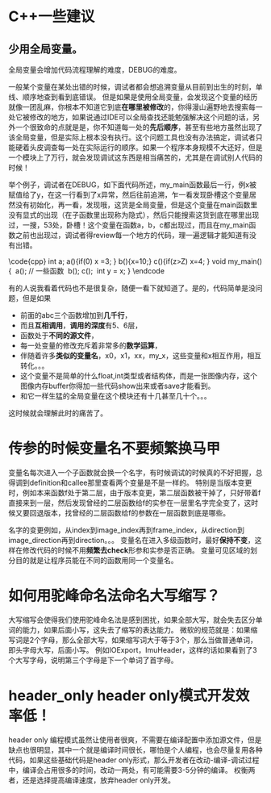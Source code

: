 # C++一些建议


## 少用全局变量。

全局变量会增加代码流程理解的难度，DEBUG的难度。

一般某个变量在某处出错的时候，调试者都会想追溯变量从目前到出生的时刻，单线、顺序地查到看到底错误。
但是如果是使用全局变量，会发现这个变量的经历就像一团乱麻，你根本不知道它到底**在哪里被修改**的，你得漫山遍野地去搜索每一处它被修改的地方，如果说通过IDE可以全局查找还能勉强解决这个问题的话，另外一个很致命的点就是是，你不知道每一处的**先后顺序**，甚至有些地方虽然出现了该全局变量，但是实际上根本没有执行。这个问题工具也没有办法搞定，调试者只能硬着头皮调查每一处在实际运行的顺序。如果一个程序本身规模不大还好，但是一个模块上了万行，就会发现调试这东西是相当痛苦的，尤其是在调试别人代码的时候！

举个例子，调试者在DEBUG，如下面代码所述，my_main函数最后一行，例x被赋值给了y，在这一行看到了x异常，然后往前追溯，乍一看发现卧槽这个变量居然没有初始化，再一看，发现哦，这货是全局变量，但是这个变量在main函数里没有显式的出现（在子函数里出现称为隐式），然后只能搜索这货到底在哪里出现过，一搜，53处，卧槽！这个变量在函数a，b，c都出现过，而且在my_main函数之前也出现过，调试者得review每一个地方的代码，理一遍逻辑才能知道有没有出错。

\code{cpp}
int a;
a(){if(0) x =3; }
b(){x=10;}
c(){if(z>Z) x=4; }
void my_main()
{
  a(); // 一些函数
  b();
  c();
  int y = x;
}
\endcode

有的人说我看着代码也不是很复杂，随便一看下就知道了。是的，代码简单是没问题，但是如果
- 前面的abc三个函数增加到**几千行**，
- 而且**互相调用**，**调用的深度**有5、6层，
- 函数处于**不同的源文件**，
- 每一处变量的修改充斥着非常多的**数学运算**，
- 伴随着许多**类似的变量名**，x0，x1，xx，my_x，这些变量和x相互作用，相互转化。。。
- 这个变量不是简单的什么float,int类型或者结构体，而是一张图像内存，这个图像内存buffer你得加一些代码show出来或者save才能看到。
- 和它一样生猛的全局变量在这个模块还有十几甚至几十个。。。

这时候就会理解此时的痛苦了。


# 传参的时候变量名不要频繁换马甲
变量名每次进入一个子函数就会换一个名字，有时候调试的时候真的不好把握，总得调到definition和callee那里查看两个变量是不是一样的。
特别是当版本变更时，例如本来函数f处于第二层，由于版本变更，第二层函数被干掉了，只好带着f直接来到一层，然后发现曾经的二层函数给f的实参在一层里名字完全变了，这时候又要回退版本，找曾经的二层函数给f的参数在一层函数到底是哪些。

名字的变更例如，从index到image_index再到frame_index，从direction到image_direction再到direction。。。
变量名在进入多级函数时，最好**保持不变**，这样在修改代码的时候不用**频繁去check**形参和实参是否正确。
变量可见区域的划分目的就是让程序员能在不同的函数用同一个变量名。


# 如何用驼峰命名法命名大写缩写？
大写缩写会使得我们使用驼峰命名法是感到困扰，如果全部大写，就会失去区分单词的能力，如果后面小写，这失去了缩写的表达能力。
微软的规范就是：如果缩写词是2个字母，那么全部大写，如果缩写词大于等于3个，那么当做普通单词，即头字母大写，后面小写。
例如IOExport，ImuHeader，这样的话如果看到了3个大写字母，说明第三个字母是下一个单词了首字母。


# header_only header only模式开发效率低！
header only 编程模式虽然让使用者很爽，不需要在编译配置中添加源文件，但是缺点也很明显，其中一个就是编译时间很长，哪怕是个人编程，也会尽量复用各种代码，如果这些基础代码是header only形式，那么开发者在改动-编译-调试过程中，编译会占用很多的时间，改动一两处，有可能需要3-5分钟的编译。
权衡两者，还是选择提高编译速度，放弃header only开发。